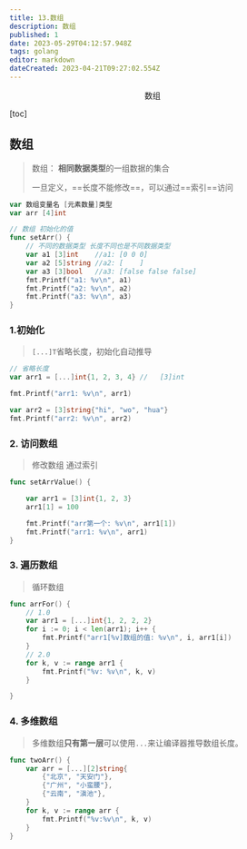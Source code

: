 ```yaml
---
title: 13.数组
description: 数组
published: 1
date: 2023-05-29T04:12:57.948Z
tags: golang
editor: markdown
dateCreated: 2023-04-21T09:27:02.554Z
---
```


<center>数组</center>



[toc]





## 数组

> 数组： **相同数据类型**的一组数据的集合
>
> 一旦定义，==长度不能修改==，可以通过==索引==访问

```go
var 数组变量名 [元素数量]类型
var arr [4]int
```

```go
// 数组 初始化的值
func setArr() {
    // 不同的数据类型 长度不同也是不同数据类型
	var a1 [3]int    //a1: [0 0 0]
	var a2 [5]string //a2: [    ]
	var a3 [3]bool   //a3: [false false false]
	fmt.Printf("a1: %v\n", a1)
	fmt.Printf("a2: %v\n", a2)
	fmt.Printf("a3: %v\n", a3)
}
```



### 1.初始化

> `[...]T`省略长度，初始化自动推导

```go
// 省略长度
var arr1 = [...]int{1, 2, 3, 4} //   [3]int

fmt.Printf("arr1: %v\n", arr1)

var arr2 = [3]string{"hi", "wo", "hua"}
fmt.Printf("arr2: %v\n", arr2)
```



### 2. 访问数组

> 修改数组 通过索引

```go
func setArrValue() {

	var arr1 = [3]int{1, 2, 3}
	arr1[1] = 100

	fmt.Printf("arr第一个: %v\n", arr1[1])
	fmt.Printf("arr1: %v\n", arr1)
}
```



### 3. 遍历数组

> 循环数组

```go
func arrFor() {
	// 1.0
	var arr1 = [...]int{1, 2, 2, 2}
	for i := 0; i < len(arr1); i++ {
		fmt.Printf("arr1[%v]数组的值: %v\n", i, arr1[i])
	}
	// 2.0
	for k, v := range arr1 {
		fmt.Printf("%v: %v\n", k, v)
	}

}
```



### 4. 多维数组

> 多维数组**只有第一层**可以使用`...`来让编译器推导数组长度。

```go
func twoArr() {
	var arr = [...][2]string{
		{"北京", "天安门"},
		{"广州", "小蛮腰"},
		{"云南", "滇池"},
	}
	for k, v := range arr {
		fmt.Printf("%v:%v\n", k, v)
	}
}
```







